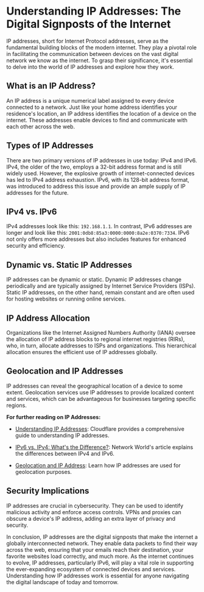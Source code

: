 # Understanding IP Addresses: The Digital Signposts of the Internet

IP addresses, short for Internet Protocol addresses, serve as the fundamental building blocks of the modern internet. They play a pivotal role in facilitating the communication between devices on the vast digital network we know as the internet. To grasp their significance, it's essential to delve into the world of IP addresses and explore how they work.

## What is an IP Address?

An IP address is a unique numerical label assigned to every device connected to a network. Just like your home address identifies your residence's location, an IP address identifies the location of a device on the internet. These addresses enable devices to find and communicate with each other across the web.

## Types of IP Addresses

There are two primary versions of IP addresses in use today: IPv4 and IPv6. IPv4, the older of the two, employs a 32-bit address format and is still widely used. However, the explosive growth of internet-connected devices has led to IPv4 address exhaustion. IPv6, with its 128-bit address format, was introduced to address this issue and provide an ample supply of IP addresses for the future.

## IPv4 vs. IPv6

IPv4 addresses look like this: `192.168.1.1`. In contrast, IPv6 addresses are longer and look like this: `2001:0db8:85a3:0000:0000:8a2e:0370:7334`. IPv6 not only offers more addresses but also includes features for enhanced security and efficiency.

## Dynamic vs. Static IP Addresses

IP addresses can be dynamic or static. Dynamic IP addresses change periodically and are typically assigned by Internet Service Providers (ISPs). Static IP addresses, on the other hand, remain constant and are often used for hosting websites or running online services.

## IP Address Allocation

Organizations like the Internet Assigned Numbers Authority (IANA) oversee the allocation of IP address blocks to regional internet registries (RIRs), who, in turn, allocate addresses to ISPs and organizations. This hierarchical allocation ensures the efficient use of IP addresses globally.

## Geolocation and IP Addresses

IP addresses can reveal the geographical location of a device to some extent. Geolocation services use IP addresses to provide localized content and services, which can be advantageous for businesses targeting specific regions.

**For further reading on IP Addresses:**

- [Understanding IP Addresses](https://www.cloudflare.com/learning/ddos/glossary/ip-address/): Cloudflare provides a comprehensive guide to understanding IP addresses.

- [IPv6 vs. IPv4: What's the Difference?](https://www.networkworld.com/article/3289034/ipv6-vs-ipv4-what-s-the-difference.html): Network World's article explains the differences between IPv4 and IPv6.

- [Geolocation and IP Address](https://www.lifewire.com/what-is-geolocation-2483591): Learn how IP addresses are used for geolocation purposes.

## Security Implications

IP addresses are crucial in cybersecurity. They can be used to identify malicious activity and enforce access controls. VPNs and proxies can obscure a device's IP address, adding an extra layer of privacy and security.

In conclusion, IP addresses are the digital signposts that make the internet a globally interconnected network. They enable data packets to find their way across the web, ensuring that your emails reach their destination, your favorite websites load correctly, and much more. As the internet continues to evolve, IP addresses, particularly IPv6, will play a vital role in supporting the ever-expanding ecosystem of connected devices and services. Understanding how IP addresses work is essential for anyone navigating the digital landscape of today and tomorrow.
